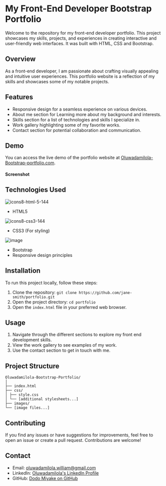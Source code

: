 # My Front-End Developer Bootstrap Portfolio

Welcome to the repository for my front-end developer portfolio. This project showcases my skills, projects, and experiences in creating interactive and user-friendly web interfaces. It was built with HTML, CSS and Bootstrap.

## Overview

As a front-end developer, I am passionate about crafting visually appealing and intuitive user experiences. This portfolio website is a reflection of my skills and showcases some of my notable projects.

## Features

- Responsive design for a seamless experience on various devices.
- About me section for Learning more about my background and interests.
- Skills section for a list of technologies and skills I specialize in.
- Work gallery highlighting some of my favorite works.
- Contact section for potential collaboration and communication.

## Demo

You can access the live demo of the portfolio website at [Oluwadamilola-Bootstrap-portfolio.com](https://dodomiyake.github.io/Oluwadamilola-Bootstrap-Portfolio/).

#### Screenshot


## Technologies Used


![icons8-html-5-144](https://github.com/dodomiyake/my-portfolio/assets/70576110/2af60f5b-446d-4c6f-be74-f531a311dbd0)
- HTML5
  
![icons8-css3-144](https://github.com/dodomiyake/my-portfolio/assets/70576110/1516d506-f23f-4055-80ad-6472996a84f5)
- CSS3 (For styling)

![image](https://github.com/dodomiyake/Oluwadamilola-Bootstrap-Portfolio/assets/70576110/36a35d7b-95f3-4937-94bd-d49388148251)
- Bootstrap
- Responsive design principles

## Installation

To run this project locally, follow these steps:

1. Clone the repository: `git clone https://github.com/jane-smith/portfolio.git`
2. Open the project directory: `cd portfolio`
3. Open the `index.html` file in your preferred web browser.

## Usage

1. Navigate through the different sections to explore my front end development skills.
2. View the work gallery to see examples of my work.
3. Use the contact section to get in touch with me.

## Project Structure
```
Oluwadamilola-Bootstrap-Portfolio/
│
├── index.html
├── css/
│ ├── style.css
│ └── [additional stylesheets...]
├── images/
└── [image files...]
```
## Contributing

If you find any issues or have suggestions for improvements, feel free to open an issue or create a pull request. Contributions are welcome!

## Contact

- Email: [oluwadamilola.william@gmail.com](mailto:oluwadamilola.william@gmail.com)
- LinkedIn: [Oluwadamilola's LinkedIn Profile](https://www.linkedin.com/in/oluwadamilolaxajayi)
- GitHub: [Dodo Miyake on GitHub](https://github.com/dodomiyake)
